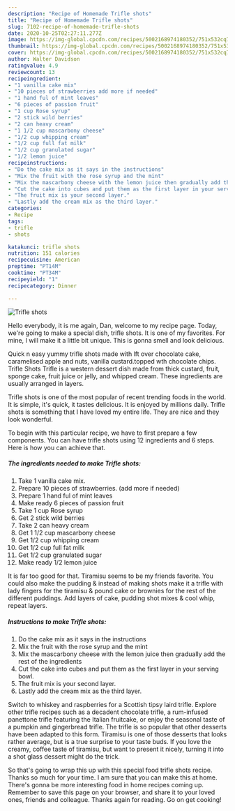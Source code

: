 ```yaml
---
description: "Recipe of Homemade Trifle shots"
title: "Recipe of Homemade Trifle shots"
slug: 7102-recipe-of-homemade-trifle-shots
date: 2020-10-25T02:27:11.277Z
image: https://img-global.cpcdn.com/recipes/5002168974180352/751x532cq70/trifle-shots-recipe-main-photo.jpg
thumbnail: https://img-global.cpcdn.com/recipes/5002168974180352/751x532cq70/trifle-shots-recipe-main-photo.jpg
cover: https://img-global.cpcdn.com/recipes/5002168974180352/751x532cq70/trifle-shots-recipe-main-photo.jpg
author: Walter Davidson
ratingvalue: 4.9
reviewcount: 13
recipeingredient:
- "1 vanilla cake mix"
- "10 pieces of strawberries add more if needed"
- "1 hand ful of mint leaves"
- "6 pieces of passion fruit"
- "1 cup Rose syrup"
- "2 stick wild berries"
- "2 can heavy cream"
- "1 1/2 cup mascarbony cheese"
- "1/2 cup whipping cream"
- "1/2 cup full fat milk"
- "1/2 cup granulated sugar"
- "1/2 lemon juice"
recipeinstructions:
- "Do the cake mix as it says in the instructions"
- "Mix the fruit with the rose syrup and the mint"
- "Mix the mascarbony cheese with the lemon juice then gradually add the rest of the ingredients"
- "Cut the cake into cubes and put them as the first layer in your serving bowl."
- "The fruit mix is your second layer."
- "Lastly add the cream mix as the third layer."
categories:
- Recipe
tags:
- trifle
- shots

katakunci: trifle shots 
nutrition: 151 calories
recipecuisine: American
preptime: "PT14M"
cooktime: "PT34M"
recipeyield: "1"
recipecategory: Dinner

---
```



![Trifle shots](https://img-global.cpcdn.com/recipes/5002168974180352/751x532cq70/trifle-shots-recipe-main-photo.jpg)

Hello everybody, it is me again, Dan, welcome to my recipe page. Today, we're going to make a special dish, trifle shots. It is one of my favorites. For mine, I will make it a little bit unique. This is gonna smell and look delicious.

Quick n easy yummy trifle shots made with lft over chocolate cake, caramelised apple and nuts, vanilla custard.topped wth chocolate chips. Trifle Shots Trifle is a western dessert dish made from thick custard, fruit, sponge cake, fruit juice or jelly, and whipped cream. These ingredients are usually arranged in layers.

Trifle shots is one of the most popular of recent trending foods in the world. It is simple, it's quick, it tastes delicious. It is enjoyed by millions daily. Trifle shots is something that I have loved my entire life. They are nice and they look wonderful.


To begin with this particular recipe, we have to first prepare a few components. You can have trifle shots using 12 ingredients and 6 steps. Here is how you can achieve that.

<!--inarticleads1-->

##### The ingredients needed to make Trifle shots:

1. Take 1 vanilla cake mix.
1. Prepare 10 pieces of strawberries. (add more if needed)
1. Prepare 1 hand ful of mint leaves
1. Make ready 6 pieces of passion fruit
1. Take 1 cup Rose syrup
1. Get 2 stick wild berries
1. Take 2 can heavy cream
1. Get 1 1/2 cup mascarbony cheese
1. Get 1/2 cup whipping cream
1. Get 1/2 cup full fat milk
1. Get 1/2 cup granulated sugar
1. Make ready 1/2 lemon juice


It is far too good for that. Tiramisu seems to be my friends favorite. You could also make the pudding &amp; instead of making shots make it a trifle with lady fingers for the tiramisu &amp; pound cake or brownies for the rest of the different puddings. Add layers of cake, pudding shot mixes &amp; cool whip, repeat layers. 

<!--inarticleads2-->

##### Instructions to make Trifle shots:

1. Do the cake mix as it says in the instructions
1. Mix the fruit with the rose syrup and the mint
1. Mix the mascarbony cheese with the lemon juice then gradually add the rest of the ingredients
1. Cut the cake into cubes and put them as the first layer in your serving bowl.
1. The fruit mix is your second layer.
1. Lastly add the cream mix as the third layer.


Switch to whiskey and raspberries for a Scottish tipsy laird trifle. Explore other trifle recipes such as a decadent chocolate trifle, a rum-infused panettone trifle featuring the Italian fruitcake, or enjoy the seasonal taste of a pumpkin and gingerbread trifle. The trifle is so popular that other desserts have been adapted to this form. Tiramisu is one of those desserts that looks rather average, but is a true surprise to your taste buds. If you love the creamy, coffee taste of tiramisu, but want to present it nicely, turning it into a shot glass dessert might do the trick. 

So that's going to wrap this up with this special food trifle shots recipe. Thanks so much for your time. I am sure that you can make this at home. There's gonna be more interesting food in home recipes coming up. Remember to save this page on your browser, and share it to your loved ones, friends and colleague. Thanks again for reading. Go on get cooking!
